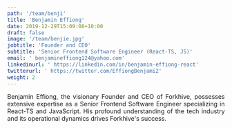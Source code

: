 ```yaml
---
path: '/team/benji'
title: 'Benjamin Effiong'
date: 2019-12-29T15:09:08+10:00
draft: false
image: '/team/benjie.jpg'
jobtitle: 'Founder and CEO'
subtitle: 'Senior Frontend Software Engineer (React-TS, JS)'
email: ' benjamineffiong124@yahoo.com'
linkedinurl: ' https://linkedin.com/in/benjamin-effiong-react'
twitterurl: ' https://twitter.com/EffiongBenjami2'
weight: 2
---
```

<p style='text-align: justify'>
    Benjamin Effiong, the visionary Founder and CEO of Forkhive, possesses extensive expertise as a Senior Frontend Software Engineer specializing in React-TS and JavaScript. His profound understanding of the tech industry and its operational dynamics drives Forkhive's success.
</p>